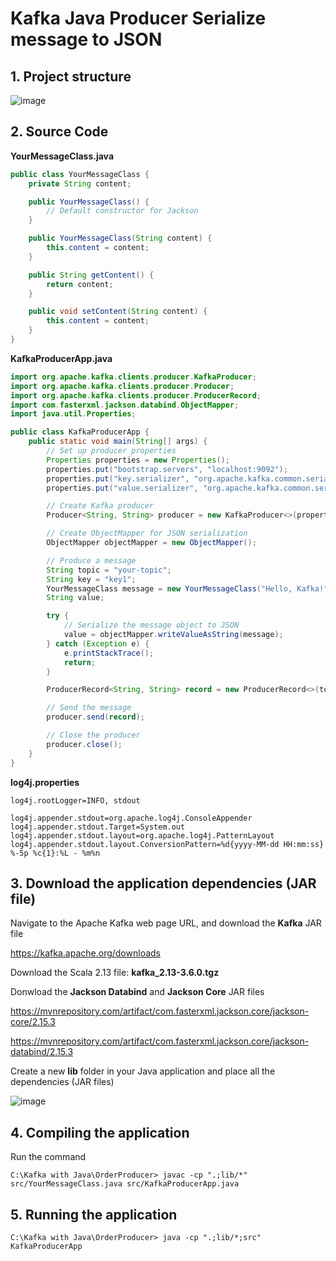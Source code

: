 # Kafka Java Producer Serialize message to JSON

## 1. Project structure

![image](https://github.com/luiscoco/Kafka_Java_Producer_Serialize_message_to_JSON/assets/32194879/9783002d-c3cf-4105-81c0-0bca044eb90f)

## 2. Source Code

**YourMessageClass.java**
```java
public class YourMessageClass {
    private String content;

    public YourMessageClass() {
        // Default constructor for Jackson
    }

    public YourMessageClass(String content) {
        this.content = content;
    }

    public String getContent() {
        return content;
    }

    public void setContent(String content) {
        this.content = content;
    }
}
```

**KafkaProducerApp.java**
```java
import org.apache.kafka.clients.producer.KafkaProducer;
import org.apache.kafka.clients.producer.Producer;
import org.apache.kafka.clients.producer.ProducerRecord;
import com.fasterxml.jackson.databind.ObjectMapper;
import java.util.Properties;

public class KafkaProducerApp {
    public static void main(String[] args) {
        // Set up producer properties
        Properties properties = new Properties();
        properties.put("bootstrap.servers", "localhost:9092");
        properties.put("key.serializer", "org.apache.kafka.common.serialization.StringSerializer");
        properties.put("value.serializer", "org.apache.kafka.common.serialization.StringSerializer");

        // Create Kafka producer
        Producer<String, String> producer = new KafkaProducer<>(properties);

        // Create ObjectMapper for JSON serialization
        ObjectMapper objectMapper = new ObjectMapper();

        // Produce a message
        String topic = "your-topic";
        String key = "key1";
        YourMessageClass message = new YourMessageClass("Hello, Kafka!"); // Create a class for your message
        String value;

        try {
            // Serialize the message object to JSON
            value = objectMapper.writeValueAsString(message);
        } catch (Exception e) {
            e.printStackTrace();
            return;
        }

        ProducerRecord<String, String> record = new ProducerRecord<>(topic, key, value);

        // Send the message
        producer.send(record);

        // Close the producer
        producer.close();
    }
}
```

**log4j.properties**
```
log4j.rootLogger=INFO, stdout

log4j.appender.stdout=org.apache.log4j.ConsoleAppender
log4j.appender.stdout.Target=System.out
log4j.appender.stdout.layout=org.apache.log4j.PatternLayout
log4j.appender.stdout.layout.ConversionPattern=%d{yyyy-MM-dd HH:mm:ss} %-5p %c{1}:%L - %m%n

```

## 3. Download the application dependencies (JAR file)

Navigate to the Apache Kafka web page URL, and download the **Kafka** JAR file

https://kafka.apache.org/downloads

Download the Scala 2.13 file: **kafka_2.13-3.6.0.tgz**

Donwload the **Jackson Databind** and **Jackson Core** JAR files

https://mvnrepository.com/artifact/com.fasterxml.jackson.core/jackson-core/2.15.3

https://mvnrepository.com/artifact/com.fasterxml.jackson.core/jackson-databind/2.15.3

Create a new **lib** folder in your Java application and place all the dependencies (JAR files)

![image](https://github.com/luiscoco/Kafka_Java_Producer_Serialize_message_to_JSON/assets/32194879/c4907423-c63d-43d5-835d-c760518687e3)

## 4. Compiling the application

Run the command

```
C:\Kafka with Java\OrderProducer> javac -cp ".;lib/*" src/YourMessageClass.java src/KafkaProducerApp.java
```

## 5. Running the application

```
C:\Kafka with Java\OrderProducer> java -cp ".;lib/*;src" KafkaProducerApp
```

